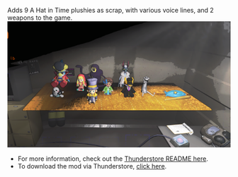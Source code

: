Adds 9 A Hat in Time plushies as scrap, with various voice lines, and 2 weapons to the game. 
![Plushie Family](https://raw.githubusercontent.com/legovader09/AHIT-Plushies/main/GitHub/plushies.webp "Plushies")

- For more information, check out the [Thunderstore README here](../blob/main/Thunderstore/README.md).
- To download the mod via Thunderstore, [click here](https://thunderstore.io/c/lethal-company/p/Doomnik/AHIT_Plushies/).
